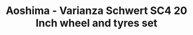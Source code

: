 ---
layout: product
title: "Aoshima - Varianza Schwert SC4 20 Inch wheel and tyres set"
price: "TBA" 
desc: "N/A"
img_path: "/assets/img/AO46425.jpg"
brand: "N/A"
available: false
special_offer: false
new: false
soon: false
cat: "010000"
subcat: "013700"
subsubcat: "0N/A"
sifra: "AO46425"
---